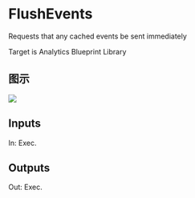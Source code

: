 # FlushEvents

Requests that any cached events be sent immediately

Target is Analytics Blueprint Library

## 图示

![]($-20221218-17485183.png)

## Inputs

In: Exec.  

## Outputs

Out: Exec.

